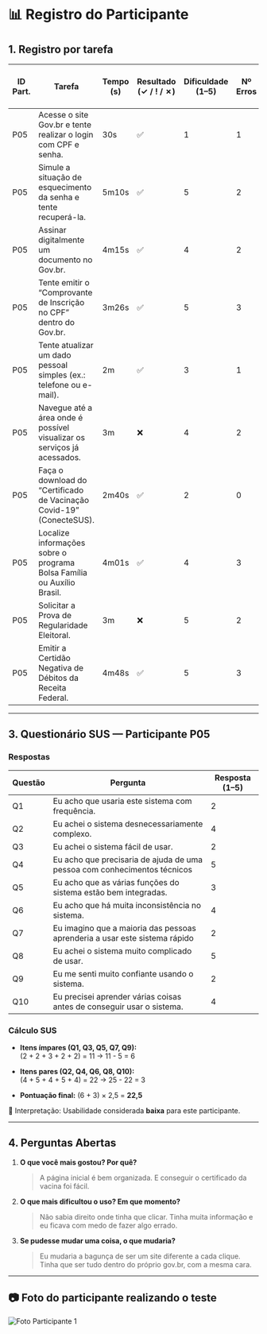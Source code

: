 # 📊 Registro do Participante 

## 1. Registro por tarefa
| ID Part. | Tarefa | Tempo (s) | Resultado (✓ / ! / ✗) | Dificuldade (1–5) | Nº Erros | Nº Pedidos de Ajuda | Observações |
|----------|--------|-----------|------------------------|-------------------|----------|---------------------|-------------|
| P05 | Acesse o site Gov.br e tente realizar o login com CPF e senha. | 30s | ✅ | 1 | 1 | 0 | - |
| P05 | Simule a situação de esquecimento da senha e tente recuperá-la. | 5m10s | ✅ | 5 | 2 | 2 | - |
| P05 | Assinar digitalmente um documento no Gov.br. | 4m15s | ✅ | 4 | 2 | 2 | - |
| P05 | Tente emitir o “Comprovante de Inscrição no CPF” dentro do Gov.br. | 3m26s | ✅ | 5 | 3 | 2 | - |
| P05 | Tente atualizar um dado pessoal simples (ex.: telefone ou e-mail). | 2m | ✅ | 3 | 1 | 1 | - |
| P05 | Navegue até a área onde é possível visualizar os serviços já acessados. | 3m | ❌ | 4 | 2 | 1 | Não conseguiu completar |
| P05 | Faça o download do “Certificado de Vacinação Covid-19” (ConecteSUS). | 2m40s | ✅ | 2 | 0 | 0 | - |
| P05 | Localize informações sobre o programa Bolsa Família ou Auxílio Brasil. | 4m01s | ✅ | 4 | 3 | 1 | - |
| P05 | Solicitar a Prova de Regularidade Eleitoral. | 3m | ❌ | 5 | 2 | 2 | Não conseguiu concluir |
| P05 | Emitir a Certidão Negativa de Débitos da Receita Federal. | 4m48s |✅ | 5 | 3 | 2 | - |

---

## 3. Questionário SUS — Participante P05

### Respostas
| Questão | Pergunta                                                                 | Resposta (1–5) |
|---------|---------------------------------------------------------------------------|----------------|
| Q1      | Eu acho que usaria este sistema com frequência.                          | 2              |
| Q2      | Eu achei o sistema desnecessariamente complexo.                          | 4              |
| Q3      | Eu achei o sistema fácil de usar.                                        | 2              |
| Q4      | Eu acho que precisaria de ajuda de uma pessoa com conhecimentos técnicos | 5              |
| Q5      | Eu acho que as várias funções do sistema estão bem integradas.           | 3              |
| Q6      | Eu acho que há muita inconsistência no sistema.                          | 4              |
| Q7      | Eu imagino que a maioria das pessoas aprenderia a usar este sistema rápido | 2            |
| Q8      | Eu achei o sistema muito complicado de usar.                             | 5              |
| Q9      | Eu me senti muito confiante usando o sistema.                            | 2              |
| Q10     | Eu precisei aprender várias coisas antes de conseguir usar o sistema.    | 4              |

### Cálculo SUS
- **Itens ímpares (Q1, Q3, Q5, Q7, Q9):**  
  (2 + 2 + 3 + 2 + 2) = 11 → 11 - 5 = 6  

- **Itens pares (Q2, Q4, Q6, Q8, Q10):**  
  (4 + 5 + 4 + 5 + 4) = 22 → 25 - 22 = 3  

- **Pontuação final:** (6 + 3) × 2,5 = **22,5**

📌 Interpretação: Usabilidade considerada **baixa** para este participante.

---

## 4. Perguntas Abertas 

1. **O que você mais gostou? Por quê?**  
   > A página inicial é bem organizada. E conseguir o certificado da vacina foi fácil.  

2. **O que mais dificultou o uso? Em que momento?**  
   > Não sabia direito onde tinha que clicar. Tinha muita informação e eu ficava com medo de fazer algo errado.  

3. **Se pudesse mudar uma coisa, o que mudaria?**  
   > Eu mudaria a bagunça de ser um site diferente a cada clique. Tinha que ser tudo dentro do próprio gov.br, com a mesma cara.  

---


## 📷 Foto do participante realizando o teste

![Foto Participante 1](https://github.com/user-attachments/assets/493e3ed4-e30f-4234-95ff-47826813544b) 
